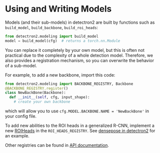 # Using and Writing Models

Models (and their sub-models) in detectron2 are built by
functions such as `build_model`, `build_backbone`, `build_roi_heads`:
```python
from detectron2.modeling import build_model
model = build_model(cfg)  # returns a torch.nn.Module
```

You can replace it completely by your own model,
but this is often not practical due to the complexity of a
whole detection model. Therefore, we also provides a registration mechanism,
so you can overwrite the behavior of a sub-model.

For example, to add a new backbone, import this code:
```python
from detectron2.modeling import BACKBONE_REGISTRY, Backbone
@BACKBONE_REGISTRY.register()
class NewBackBone(Backbone):
  def __init__(self, cfg, input_shape):
    # create your own backbone
```
which will allow you to use `cfg.MODEL.BACKBONE.NAME = 'NewBackBone'` in your config file.

To add new abilities to the ROI heads in a generalized R-CNN,
implement a new
[ROIHeads](../modules/modeling.html#detectron2.modeling.ROIHeads)
in the `ROI_HEADS_REGISTRY`. 
See [densepose in detectron2](https://github.com/facebookresearch/detectron2/tree/master/projects/DensePose)
for an example.

Other registries can be found in [API documentation](../modules/modeling.html).
